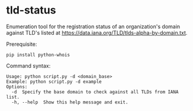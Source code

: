 # tld-status
Enumeration tool for the registration status of an organization's domain against TLD's listed at https://data.iana.org/TLD/tlds-alpha-by-domain.txt.

Prerequisite:
```
pip install python-whois
```

Command syntax:
```
Usage: python script.py -d <domain_base>
Example: python script.py -d example
Options:
  -d  Specify the base domain to check against all TLDs from IANA list.
  -h, --help  Show this help message and exit.
```
